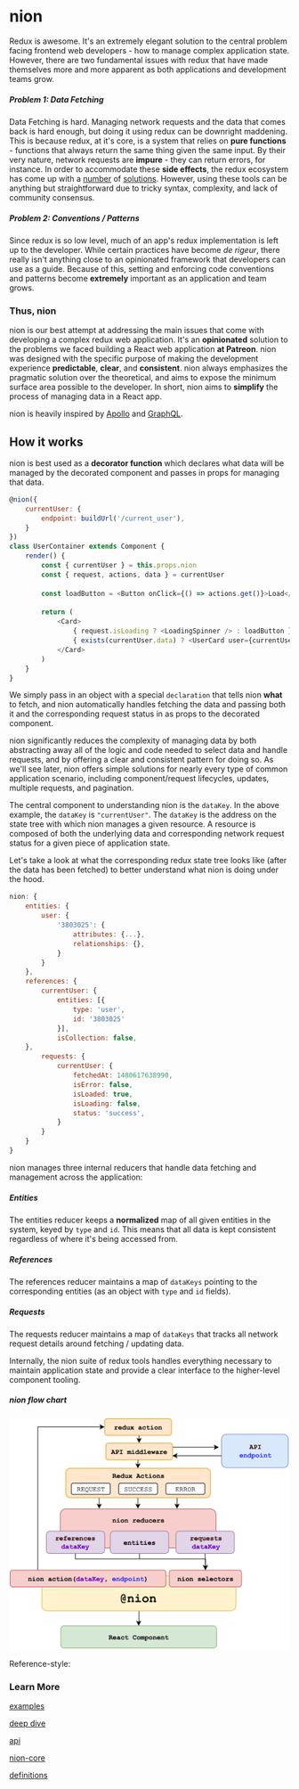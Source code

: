 # nion

Redux is awesome. It's an extremely elegant solution to the central problem facing frontend web developers - how to manage complex application state. However, there are two fundamental issues with redux that have made themselves more and more apparent as both applications and development teams grow.

##### Problem 1: Data Fetching
Data Fetching is hard. Managing network requests and the data that comes back is hard enough, but doing it using redux can be downright maddening. This is because redux, at it's core, is a system that relies on **pure functions** - functions that always return the same thing given the same input. By their very nature, network requests are **impure** - they can return errors, for instance. In order to accommodate these **side effects**, the redux ecosystem has come up with a [number](https://github.com/agraboso/redux-api-middleware) of [solutions](https://github.com/yelouafi/redux-saga). However, using these tools can be anything but straightforward due to tricky syntax, complexity, and lack of community consensus.

##### Problem 2: Conventions / Patterns
Since redux is so low level, much of an app's redux implementation is left up to the developer. While certain practices have become *de rigeur*, there really isn't anything close to an opinionated framework that developers can use as a guide. Because of this, setting and enforcing code conventions and patterns become **extremely** important as an application and team grows.

### Thus, nion
nion is our best attempt at addressing the main issues that come with developing a complex redux web application. It's an **opinionated** solution to the problems we faced building a React web application **at Patreon**. nion was designed with the specific purpose of making the development experience **predictable**, **clear**, and **consistent**. nion always emphasizes the pragmatic solution over the theoretical, and aims to expose the minimum surface area possible to the developer. In short, nion aims to **simplify** the process of managing data in a React app.

nion is heavily inspired by [Apollo](http://www.apollodata.com/http://www.apollodata.com/) and [GraphQL](http://graphql.org/).

## How it works

nion is best used as a **decorator function** which declares what data will be managed by the decorated component and passes in props for managing that data.

```javascript
@nion({
    currentUser: {
        endpoint: buildUrl('/current_user'),
    }
})
class UserContainer extends Component {
    render() {
        const { currentUser } = this.props.nion
        const { request, actions, data } = currentUser

        const loadButton = <Button onClick={() => actions.get()}>Load</Button>

        return (
            <Card>
                { request.isLoading ? <LoadingSpinner /> : loadButton }
                { exists(currentUser.data) ? <UserCard user={currentUser.data} /> : null }
            </Card>
        )
    }
}
```

We simply pass in an object with a special `declaration` that tells nion **what** to fetch, and nion automatically handles fetching the data and passing both it and the corresponding request status in as props to the decorated component.

nion significantly reduces the complexity of managing data by both abstracting away all of the logic and code needed to select data and handle requests, and by offering a clear and consistent pattern for doing so. As we'll see later, nion offers simple solutions for nearly every type of common application scenario, including component/request lifecycles, updates, multiple requests, and pagination.

The central component to understanding nion is the `dataKey`. In the above example, the `dataKey` is `"currentUser"`. The `dataKey` is the address on the state tree with which nion manages a given resource. A resource is composed of both the underlying data and corresponding network request status for a given piece of application state.

Let's take a look at what the corresponding redux state tree  looks like (after the data has been fetched) to better understand what nion is doing under the hood.

```javascript
nion: {
    entities: {
        user: {
            '3803025': {
                attributes: {...},
                relationships: {},
            }
        }
    },
    references: {
        currentUser: {
            entities: [{
                type: 'user',
                id: '3803025'
            }],
            isCollection: false,
    },
        requests: {
            currentUser: {
                fetchedAt: 1480617638990,
                isError: false,
                isLoaded: true,
                isLoading: false,
                status: 'success',
            }
        }
    }
}
```

nion manages three internal reducers that handle data fetching and management across the application:

##### Entities
The entities reducer keeps a **normalized** map of all given entities in the system, keyed by `type` and `id`. This means that all data is kept consistent regardless of where it's being accessed from.

##### References
The references reducer maintains a map of `dataKeys` pointing to the corresponding entities (as an object with `type` and `id` fields).

##### Requests
The requests reducer maintains a map of `dataKeys` that tracks all network request details around fetching / updating data.

Internally, the nion suite of redux tools handles everything necessary to maintain application state and provide a clear interface to the higher-level component tooling.

##### nion flow chart

![nion flow chart](docs/nion%20decorator.png)

Reference-style:

### Learn More

[examples](docs/examples.md)

[deep dive](docs/deep-dive.md)

[api](docs/api.md)

[nion-core](docs/core.md)

[definitions](docs/definitions.md)
